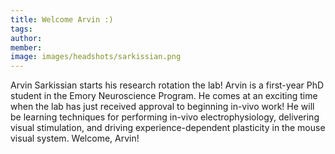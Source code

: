 ```yaml
---
title: Welcome Arvin :)
tags: 
author: 
member: 
image: images/headshots/sarkissian.png
---
```


Arvin Sarkissian starts his research rotation the lab! Arvin is a first-year PhD student in the Emory Neuroscience Program.  He comes at an exciting time when the lab has just received approval to beginning in-vivo work!  He will be learning techniques for performing in-vivo electrophysiology, delivering visual stimulation, and driving experience-dependent plasticity in the mouse visual system.  Welcome, Arvin!
